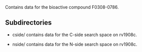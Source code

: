 Contains data for the bioactive compound F0308-0786.

## Subdirectories

- cside/ contains data for the C-side search space on rv1908c.

- nside/ contains data for the N-side search space on rv1908c.

